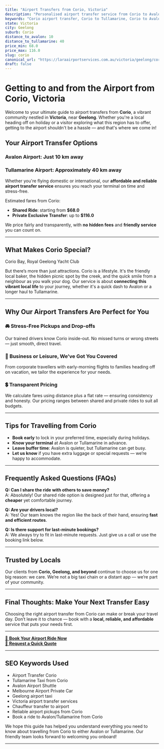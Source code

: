 ```yaml
---
title: "Airport Transfers from Corio, Victoria"
description: "Personalised airport transfer service from Corio to Avalon and Tullamarine airports. Enjoy a smooth, affordable ride with us!"
keywords: "Corio airport transfer, Corio to Tullamarine, Corio to Avalon, airport taxi Corio, private airport transfer Corio, shared ride Corio, Corio transfers, airport shuttle Corio, book Corio airport taxi, affordable Corio airport transfer, Corio airport transfer service, airport transfer Geelong, airport transfer Melbourne, Melbourne airport taxi, airport transfers Victoria, Tullamarine airport shuttle, Avalon airport transfers, Melbourne private transfer, airport transport services Melbourne"
state: Victoria
city: Geelong
suburb: Corio
distance_to_avalon: 10
distance_to_tullamarine: 40
price_min: 68.0
price_max: 116.0
slug: corio
canonical_url: "https://laraairportservices.com.au/victoria/geelong/corio/"
draft: false
---
```


# Getting to and from the Airport from Corio, Victoria

Welcome to your ultimate guide to airport transfers from **Corio**, a vibrant community nestled in **Victoria**, near **Geelong**. Whether you're a local heading off on holiday or a visitor exploring what this region has to offer, getting to the airport shouldn't be a hassle — and that's where we come in!

## Your Airport Transfer Options

### Avalon Airport: Just 10 km away  
### Tullamarine Airport: Approximately 40 km away

Whether you're flying domestic or international, our **affordable and reliable airport transfer service** ensures you reach your terminal on time and stress-free.

Estimated fares from Corio:
- **Shared Ride**: starting from **$68.0**
- **Private Exclusive Transfer**: up to **$116.0**

We price fairly and transparently, with **no hidden fees** and **friendly service** you can count on.

---

## What Makes Corio Special?

Corio Bay, Royal Geelong Yacht Club

But there’s more than just attractions. Corio is a lifestyle. It's the friendly local baker, the hidden picnic spot by the creek, and the quick smile from a neighbour as you walk your dog. Our service is about **connecting this vibrant local life** to your journey, whether it's a quick dash to Avalon or a longer haul to Tullamarine.

---

## Why Our Airport Transfers Are Perfect for You

### 🚘 Stress-Free Pickups and Drop-offs
Our trained drivers know Corio inside-out. No missed turns or wrong streets — just smooth, direct travel.

### 💼 Business or Leisure, We’ve Got You Covered
From corporate travellers with early-morning flights to families heading off on vacation, we tailor the experience for your needs.

### 💲 Transparent Pricing
We calculate fares using distance plus a flat rate — ensuring consistency and honesty. Our pricing ranges between shared and private rides to suit all budgets.

---

## Tips for Travelling from Corio

- **Book early** to lock in your preferred time, especially during holidays.
- **Know your terminal** at Avalon or Tullamarine in advance.
- **Leave buffer time**: Avalon is quieter, but Tullamarine can get busy.
- **Let us know** if you have extra luggage or special requests — we’re happy to accommodate.

---

## Frequently Asked Questions (FAQs)

**Q: Can I share the ride with others to save money?**  
A: Absolutely! Our shared ride option is designed just for that, offering a **cheaper** yet comfortable journey.

**Q: Are your drivers local?**  
A: Yes! Our team knows the region like the back of their hand, ensuring **fast and efficient routes**.

**Q: Is there support for last-minute bookings?**  
A: We always try to fit in last-minute requests. Just give us a call or use the booking link below.

---

## Trusted by Locals

Our clients from **Corio, Geelong, and beyond** continue to choose us for one big reason: we care. We’re not a big taxi chain or a distant app — we’re part of your community.

---

## Final Thoughts: Make Your Next Transfer Easy

Choosing the right airport transfer from Corio can make or break your travel day. Don’t leave it to chance — book with a **local, reliable, and affordable** service that puts your needs first.

---

[📅 **Book Your Airport Ride Now**](https://laraairportservices.square.site/s/appointments)  
[📧 **Request a Quick Quote**](https://laraairportservices.square.site/contact-us)

---

## SEO Keywords Used
- Airport Transfer Corio
- Tullamarine Taxi from Corio
- Avalon Airport Shuttle
- Melbourne Airport Private Car
- Geelong airport taxi
- Victoria airport transfer services
- Chauffeur transfer to airport
- Reliable airport pickups from Corio
- Book a ride to Avalon/Tullamarine from Corio

We hope this guide has helped you understand everything you need to know about travelling from Corio to either Avalon or Tullamarine. Our friendly team looks forward to welcoming you onboard!

---
